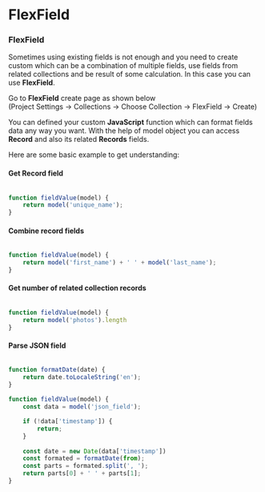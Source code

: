 # FlexField

### FlexField

Sometimes using existing fields is not enough and you need to create custom which can be a combination of multiple fields, use fields from related collections and be result of some calculation. In this case you can use **FlexField**.

Go to **FlexField** create page as shown below   
\(Project Settings → Collections → Choose Collection → FlexField → Create\)

You can defined your custom **JavaScript** function which can format fields data any way you want. With the help of model object you can access **Record** and also its related **Records** fields.

Here are some basic example to get understanding:

#### Get Record field

```javascript
  
function fieldValue(model) {
    return model('unique_name');
}

```

#### Combine record fields

```javascript
  
function fieldValue(model) {
    return model('first_name') + ' ' + model('last_name');
}
```

#### Get number of related collection records

```javascript
  
function fieldValue(model) {
    return model('photos').length
}

```

#### Parse JSON field

```javascript

function formatDate(date) {
    return date.toLocaleString('en');
}
  
function fieldValue(model) {
    const data = model('json_field');

    if (!data['timestamp']) {
        return;
    }
        
    const date = new Date(data['timestamp'])
    const formated = formatDate(from);
    const parts = formated.split(', ');
    return parts[0] + ' ' + parts[1];
}

```

